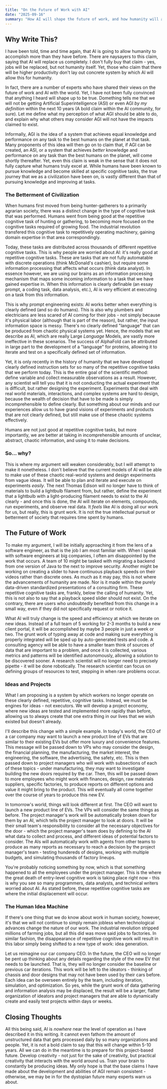```yaml
---
title: "On the Future of Work with AI"
date: "2025-09-16"
summary: "How AI will shape the future of work, and how humanity will actually achieve bigger and better."
---
```


## Why Write This?

I have been told, time and time again, that AI is going to allow humanity to accomplish more than they have before. There are naysayers to this claim, saying that AI will replace us completely. I don't fully buy that claim - yes, jobs will be replaced, but not humanity itself. Yet, those who claim that there will be higher productivity don't lay out concrete system by which AI will allow this for humanity.

In fact, there are a number of experts who have shared their views on the future of work and AI with the world. Yet, I have not been fully convinced that anything I heard will shape up to be true. Domething tells me that we will not be getting Artificial Superintelligence (ASI) or even AGI *by my definition* within the next 10 years (A bold claim within the AI community, for sure). Let me define what my perception of what AGI should be able to do, and explain why what others may consider AGI will not have the impacts claimed to exist.

Informally, AGI is the idea of a system that achieves equal knowledge and performance on any task to the best humans on the planet at that task. Many proponents of this idea will then go on to claim that, if AGI can be created, an ASI, or a system that achieves *better* knowledge and performance on any task than the best humans on the planet, will come shortly thereafter. Yet, even this claim is weak in the sense that it does not fully capture what humans truly excel at. While humans have been known to pursue knowledge and become skilled at specific cognitive tasks, the true journey that we as a civilization have been on, is vastly different than that of pursuing knowledge and improving at tasks. 

### The Betterment of Civilization

When humans first moved from being hunter-gatherers to a primarily agrarian society, there was a distinct change in the type of cognitive task that was performed. Humans went from being good at the repetitive cognitive task of hunting or gathering, to becoming more focused on the cognitive tasks required of growing food. The industrial revolution transfered this cognitive task to repetitively operating machinery, gaining domain expertise in that area correspondingly. 

Today, these tasks are distributed across thousands of different repetitive cognitive tasks. This is why people are worried about AI: it's really good at repetitive cognitive tasks. These are tasks that are not fully automatable with discrete operations (think McDonald's cashier), but require some information processing that affects what occurs (think data analyst). In essence however, we are using our brains as an information processing mechanism that maps some incoming information to a task that we have gained expertise in. When this information is clearly definable (an essay prompt, a coding task, data analysis, etc.), AI is very efficient at executing on a task from this information. 

This is why prompt engineering exists: AI works better when everything is clearly defined (and so do humans). This is also why plumbers and electricians are less scared of AI coming for their jobs - not simply because it's physical labor (although that is part of the reason), but rather, the input information space is messy. There's no clearly defined "language" that can be produced from chaotic physical systems yet. Hence, the models that we describe as AI, which are really Large *Language* Models, are vastly more ineffective in these scenarios. The success of AlphaFold can be attributed in large part to the development of a "language" for proteins, allowing it to iterate and test on a specifically defined set of information.

Yet, it is only recently in the history of humanity that we have developed clearly defined instruction sets for so many of the repetitive cognitive tasks that we perform today. This is the entire goal of the scientific method: define variable and collect measurable observations as a result. However, any scientist will tell you that it is not conducting the actual experiment that is difficult, but rather designing the experiment. Experiments that deal with real world materials, interactions, and complex systems are hard to design, because the wealth of decision that have to be made is simply incomprehensible to define clearly. But something about our minds and our experiences allow us to have grand visions of experiments and products that are not clearly defined, but still make use of these chaotic systems effectively.

Humans are not just good at repetitive cognitive tasks, but more importantly, we are better at taking in incomprehensible amounts of unclear, abstract, chaotic information, and using it to make decisions.

### So... why?

This is where my argument will weaken considerably, but I will attempt to make it nonetheless. I don't believe that the current models of AI will be able to make use of these chaotic real-world systems and design experiments from vague ideas. It will be able to plan and iterate and execute on experiments *easily*. The next Thomas Edison will no longer have to think of materials to build a lightbulb filament from, but rather, define the experiment that a lightbulb with a light-producing filament needs to exist to the AI clearly - and once this is done, the AI will iterate on elements, compounds, run experiments, and observe real data. It *feels* like AI is doing all our work for us, but really, this is grunt work. It is not the true intellectual pursuit or betterment of society that requires time spent by humans.

## The Future of Work

To make my argument, I will be initially approaching it from the lens of a software engineer, as that is the job I am most familiar with. When I speak with software engineers at big companies, I often am disappointed by the work that occurs. A team of 10 might be tasked with migrating a backend from one version of Java to the next to improve security. Another might be working on creating a slider to have continuous playback speeds on their videos rather than discrete ones. As much as it may pay, this is not where the advancements of humanity are made. Nor is it made within the purely data-driven standardized presentations of a consulting firm. These repetitive cognitive tasks are, frankly, below the calling of humanity. Yet, this is not also to say that a playback speed slider should not exist. On the contrary, there are users who undoubtedly benefited from this change in a small way, even if they did not specifically request or notice it.

What AI will truly change is the speed and efficiency at which we iterate on new ideas. Instead of a full team of 5 working for 2-3 months to build a new client portal, it will be accomplished by maybe 3 people in just a week or two. The grunt work of typing away at code and making sure everything is properly integrated will be sped up by auto-generated tests and code. A consulting agency will be able to have a smaller team think of sources of data that are important to a problem, and once it is collected, various metrics and patterns will be identified autonomously, allowing a solution to be discovered sooner. A research scientist will no longer need to precisely pipette - it will be done robotically. The research scientist can focus on defining groups of resources to test, stepping in when rare problems occur.

### Ideas and Projects

What I am proposing is a system by which workers no longer operate on these clearly defined, repetitive, cognitive tasks. Instead, we must be engines for ideas - not executors. We will develop a project economy, where new ideas are tested and implemented more rapidly than before, allowing us to always create that one extra thing in our lives that we wish existed but doesn't already. 

I'll describe this change with a simple example. In today's world, the CEO of a car company may want to launch a new product line of EVs that are similar to their existing EVs but offer more luxury and convenience features. This message will be passed down to VPs who may consider the design, the financial planning, the manufacturing, the market interest, the engineering, the software, the advertising, the safety, etc. This is then passed down to project managers who will work with subsections of each of these topics - under manufacturing, they may want to investigate building the new doors required by the car. Then, this will be passed down to more employees who might work with finances, design, raw materials suppliers, specific factories, to produce reports on different options and value it might bring to the product. This will eventually all come together over the course of years to produce this new EV.

In tomorrow's world, things will look different at first. The CEO will want to launch a new product line of EVs. The VPs will consider the same things as before. The project manager's work will be automatically broken down for them by an AI, which tells the project manager to look at doors. It will be their small team's responsibility to consider all the necessary objectives for the door - which the project manager's team does by defining to the AI what data to collect and process, and different ideas of potential factors to consider. The AIs will automatically work with agents from other teams to produce as many reports as necessary to reach a decision by the project manager's team - testing hundereds of designs, working with multiple budgets, and simulating thousands of factory lineups.

You're probably noticing something by now, which is that something happened to all the employees under the project manager. This is the where the great death of entry-level cognitive work is taking place right now - this is why you see so many programmers, data analysts, and technical writers worried about AI. As stated before, these repetitive cognitive tasks are where the initial displacement will occur.

### The Human Idea Machine

If there's one thing that we do know about work in human society, however, it's that we will not continue to simply remain jobless when technological advances change the nature of our work. The industrial revolution stripped millions of farming jobs, but all this did was move said jobs to factories. In similar fashion, the disappearance of repetitive cognitive work will result in this labor simply being shifted to a new type of work: idea generation.

Let us reimagine our car company CEO. In the future, the CEO will no longer be pent up thinking about any details regarding the style of the new EV that needs to be launched. That is, they will no longer consider the baseline or previous car iterations. This work will be left to the ideators - thinking of chassis and door designs that may not have been used by their cars before. Each idea can be overseen entirely by the team, including iteration, simulation, and optimization. So yes, while the grunt work of data gathering and information analysis may be displaced, the result will be a larger, flatter organization of ideators and project managers that are able to dynamically create and easily test projects within days or weeks.

## Closing Thoughts

All this being said, AI is *nowhere* near the level of operation as I have described it in this writing. It cannot even fathom the amount of unstructured data that gets processed daily by so many organizations and people. Yet, it is not a bold claim to say that this will change within 5-10 years. All we can do in the meantime is to prepare for this project-based future. Develop creativity - not just for the sake of creativity, but practical creativity that interacts with the world around us. Train your brain to constantly be producing ideas. My only hope is that the base claims I have made about the development and abilities of AGI remain consistent - otherwise, we may be in for the dystopian future many experts warn us about.